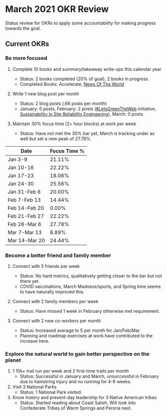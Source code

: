 # March 2021 OKR Review

Status review for OKRs to apply some accountability for making progress towards the goal.

## Current OKRs

### Be more focused
1. Complete 10 books and summary/takeaway write-ups this calendar year  
    * Status: 2 books completed (20% of goal), 2 books in progress.  
    * Completed Books: Accelerate, [News Of The World](/archive/books/news-of-the-world.md)

1. Write 1 new blog post per month  
    * Status: 2 blog posts (.66 posts per month)  
    * January: 0 posts, February: 2 posts ([#LetsGreenTheWeb](https://dubrie.medium.com/letsgreentheweb-together-d54e81f1bdb6) initiative, [Sustainability in Site Reliability Engineering](https://devblogs.microsoft.com/sustainable-software/sustainability-in-site-reliability-engineering-sre/)), March: 0 posts.

1. Maintain 30% focus time (2+ hour blocks) at work per week  
    * Status: Have not met the 30% bar yet, March is tracking under as well but set a new peak of 27.78%.

|Date|Focus Time %|
  |------|------| 
  | Jan 3-9 | 21.11% | 
  | Jan 10-16 | 22.22% | 
  | Jan 17-23 | 18.06% | 
  | Jan 24-30 | 25.56% |
  | Jan 31-Feb 6 | 20.00% | 
  | Feb 7-Feb 13 | 14.44% | 
  | Feb 14-Feb 20 | 0.00% |  
  | Feb 21-Feb 27 | 22.22% |  
  | Feb 28-Mar 6 | 27.78% |  
  | Mar 7-Mar 13 | 8.89% |  
  | Mar 14-Mar 20 | 24.44% |  

### Become a better friend and family member
1. Connect with 5 friends per week  
    * Status: No hard metrics, qualitatively getting closer to the bar but not there yet.  
    * COVID vaccinations, March Madness/sports, and Spring time seems to have naturally improved this.   
  
1. Connect with 2 family members per week  
    * Status: Have missed 1 week in February otherwise met requirement.  
  
1. Connect with 2 new co-workers per month  
    * Status: Increased average to 5 per month for Jan/Feb/Mar.  
    * Planning and roadmap exercises at work have contributed to the increase here.  

### Explore the natural world to gain better perspective on the planet
1. 1 10k+ trail run per week and 2 first-time trails per month  
    * Status: Successful in January and March, unsuccessful in February due to hamstring injury and no running for 4-6 weeks.    
1. Visit 3 National Parks  
    * Status: 1 National Park visited.  
1. Know history and present-day leadership for 3 Native American tribes  
    * Status: Started reading about Coast Salish. Will look into Confederate Tribes of Warm Springs and Peroria next. 

